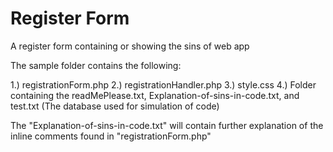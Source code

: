 # Register Form
A register form containing or showing the sins of web app

The sample folder contains the following:

1.) registrationForm.php
2.) registrationHandler.php
3.) style.css
4.) Folder containing the readMePlease.txt, Explanation-of-sins-in-code.txt, and test.txt (The database used for simulation of code)

The "Explanation-of-sins-in-code.txt" will contain further explanation of the inline comments found in "registrationForm.php"

